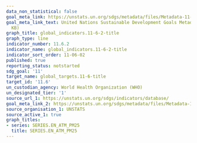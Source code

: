 ```yaml
---
data_non_statistical: false
goal_meta_link: https://unstats.un.org/sdgs/metadata/files/Metadata-11-06-02.pdf
goal_meta_link_text: United Nations Sustainable Development Goals Metadata (PDF 211
  KB)
graph_title: global_indicators.11-6-2-title
graph_type: line
indicator_number: 11.6.2
indicator_name: global_indicators.11-6-2-title
indicator_sort_order: 11-06-02
published: true
reporting_status: notstarted
sdg_goal: '11'
target_name: global_targets.11-6-title
target_id: '11.6'
un_custodian_agency: World Health Organization (WHO)
un_designated_tier: '1'
source_url_1: https://unstats.un.org/sdgs/indicators/database/
goal_meta_link_2: https://unstats.un.org/sdgs/metadata/files/Metadata-11-06-02.pdf
source_organisation_1: UNSTATS
source_active_1: true
graph_titles:
- series: SERIES.EN_ATM_PM25
  title: SERIES.EN_ATM_PM25
---
```

